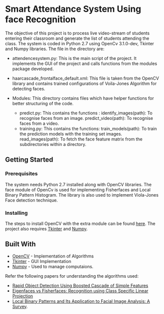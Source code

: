 # Smart Attendance System Using face Recognition

The objective of this project is to process live video-stream of students entering their classroom and generate the list of students attending the class.
The system is coded in Python 2.7 using OpenCv 3.1.0-dev, Tkinter and Numpy libraries.
The file in the directory are:
* attendencesystem.py: This is the main  script of the project.
                    It implements the GUI of the project and calls functions from the modules package developed.

* haarcascade_frontalface_default.xml: This file is taken from the OpenCV library and contains trained configurations of Voila-Jones Algorithm for detecting faces.

* Modules: This directory contains files which have helper functions for better structuring of the code.
    * predict.py: This contains the functions :
                identify_images(path): To recognise faces from an image.
                predict_video(path): To recognise faces from a video.
    * training.py: This contains the functions:
                train_models(path): To train the prediction models with the training set images.
                read_images(path): To fetch the face feature matrix from the subdirectories within a directory.

## Getting Started
### Prerequisites

The system needs Python 2.7 installed along with OpenCV libraries.
The face module of OpenCv is used for implementing Fisherfaces and Local Binary Pattern Histogram. The library is also used to implement Viola-Jones Face detection technique.

### Installing

The steps to install OpenCV with the extra module can be found [here](https://github.com/opencv/opencv_contrib).
The project also requires [Tkinter](https://docs.python.org/2/library/tkinter.html) and [Numpy](http://www.numpy.org/).


## Built With

* [OpenCV](http://docs.opencv.org/3.1.0/) - Implementation of Algorithms
* [Tkinter](https://docs.python.org/2/library/tkinter.html) - GUI Implementation
* [Numpy](http://www.numpy.org/) - Used to manage computaions.

Refer the following papers for understanding the algorithms used:
* [Rapid Object Detection Using Boosted Cascade of Simple Features](https://www.cs.cmu.edu/~efros/courses/LBMV07/Papers/viola-cvpr-01.pdf)
* [Eigenfaces vs Fisherfaces: Recognition using Class Specific Linear Projection](http://www.face-rec.org/algorithms/LDA/belhumeur96eigenfaces.pdf)
* [Local Binary Patterns and Its Application to Facial Image Analysis: A Survey](http://liris.cnrs.fr/Documents/Liris-5004.pdf).
